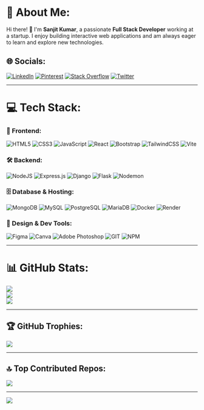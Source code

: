 # 💫 About Me:
Hi there! 👋 I'm **Sanjit Kumar**, a passionate **Full Stack Developer** working at a startup. I enjoy building interactive web applications and am always eager to learn and explore new technologies.

## 🌐 Socials:
[![LinkedIn](https://img.shields.io/badge/LinkedIn-%230077B5.svg?logo=linkedin&logoColor=white)](https://linkedin.com/in/sanjit-kumar-717b1b159)  [![Pinterest](https://img.shields.io/badge/Pinterest-%23E60023.svg?logo=Pinterest&logoColor=white)](https://pinterest.com/Kumarsan)  [![Stack Overflow](https://img.shields.io/badge/-Stackoverflow-FE7A16?logo=stack-overflow&logoColor=white)](https://stackoverflow.com/users/kumarsan5233@gmail.com)  [![Twitter](https://img.shields.io/badge/Twitter-%231DA1F2.svg?logo=Twitter&logoColor=white)](https://twitter.com/@kum_sanju)  

---

# 💻 Tech Stack:
### 🚀 Frontend:
![HTML5](https://img.shields.io/badge/html5-%23E34F26.svg?style=for-the-badge&logo=html5&logoColor=white)  ![CSS3](https://img.shields.io/badge/css3-%231572B6.svg?style=for-the-badge&logo=css3&logoColor=white)  ![JavaScript](https://img.shields.io/badge/javascript-%23323330.svg?style=for-the-badge&logo=javascript&logoColor=%23F7DF1E)  ![React](https://img.shields.io/badge/react-%2320232a.svg?style=for-the-badge&logo=react&logoColor=%2361DAFB)  ![Bootstrap](https://img.shields.io/badge/bootstrap-%238511FA.svg?style=for-the-badge&logo=bootstrap&logoColor=white)  ![TailwindCSS](https://img.shields.io/badge/tailwindcss-%2338B2AC.svg?style=for-the-badge&logo=tailwind-css&logoColor=white)  ![Vite](https://img.shields.io/badge/vite-%23646CFF.svg?style=for-the-badge&logo=vite&logoColor=white)
 

### 🛠️ Backend:
![NodeJS](https://img.shields.io/badge/node.js-6DA55F?style=for-the-badge&logo=node.js&logoColor=white)  ![Express.js](https://img.shields.io/badge/express.js-%23404d59.svg?style=for-the-badge&logo=express&logoColor=%2361DAFB)  ![Django](https://img.shields.io/badge/django-%23092E20.svg?style=for-the-badge&logo=django&logoColor=white)  ![Flask](https://img.shields.io/badge/flask-%23000.svg?style=for-the-badge&logo=flask&logoColor=white)  ![Nodemon](https://img.shields.io/badge/NODEMON-%23323330.svg?style=for-the-badge&logo=nodemon&logoColor=%BBDEAD)  

### 🗄️ Database & Hosting:
![MongoDB](https://img.shields.io/badge/MongoDB-%234ea94b.svg?style=for-the-badge&logo=mongodb&logoColor=white)  ![MySQL](https://img.shields.io/badge/mysql-%2300000f.svg?style=for-the-badge&logo=mysql&logoColor=white)  ![PostgreSQL](https://img.shields.io/badge/postgres-%23316192.svg?style=for-the-badge&logo=postgresql&logoColor=white)  ![MariaDB](https://img.shields.io/badge/MariaDB-003545?style=for-the-badge&logo=mariadb&logoColor=white)  ![Docker](https://img.shields.io/badge/docker-%230db7ed.svg?style=for-the-badge&logo=docker&logoColor=white)  ![Render](https://img.shields.io/badge/Render-%46E3B7.svg?style=for-the-badge&logo=render&logoColor=white)  

### 🎨 Design & Dev Tools:
![Figma](https://img.shields.io/badge/figma-%23F24E1E.svg?style=for-the-badge&logo=figma&logoColor=white)  ![Canva](https://img.shields.io/badge/Canva-%2300C4CC.svg?style=for-the-badge&logo=Canva&logoColor=white)  ![Adobe Photoshop](https://img.shields.io/badge/adobe%20photoshop-%2331A8FF.svg?style=for-the-badge&logo=adobe%20photoshop&logoColor=white)  ![GIT](https://img.shields.io/badge/Git-fc6d26?style=for-the-badge&logo=git&logoColor=white)  ![NPM](https://img.shields.io/badge/NPM-%23CB3837.svg?style=for-the-badge&logo=npm&logoColor=white)  

---

# 📊 GitHub Stats:
![](https://github-readme-stats.vercel.app/api?username=sanjitkumar33&theme=dark&hide_border=false&include_all_commits=false&count_private=false)  
![](https://github-readme-streak-stats.herokuapp.com/?user=sanjitkumar33&theme=dark&hide_border=false)  
![](https://github-readme-stats.vercel.app/api/top-langs/?username=sanjitkumar33&theme=dark&hide_border=false&include_all_commits=false&count_private=false&layout=compact)  

---

## 🏆 GitHub Trophies:
![](https://github-profile-trophy.vercel.app/?username=sanjitkumar33&theme=radical&no-frame=false&no-bg=true&margin-w=4)  

---

## 🔝 Top Contributed Repos:
![](https://github-contributor-stats.vercel.app/api?username=sanjitkumar33&limit=5&theme=dark&combine_all_yearly_contributions=true)  

---

[![](https://visitcount.itsvg.in/api?id=sanjitkumar33&icon=0&color=0)](https://visitcount.itsvg.in)  

<!-- Proudly created with GPRM ( https://gprm.itsvg.in ) -->
